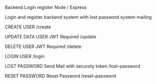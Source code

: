 Backend Login register Node / Express

Login and register backend system with lost password system mailing

CREATE USER
/create

UPDATE DATA USER
JWT Required
/update

DELETE USER
JWT Required
/delete

LOGIN USER
/login

LOST PASSWORD
Send Mail with securoty token
/lost-password

RESET PASSWORD
Reset Password 
/reset-password

